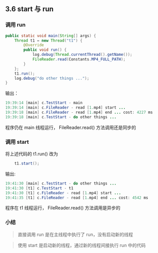 ## 3.6 start 与 run

### 调用 run

```java
public static void main(String[] args) {
 	Thread t1 = new Thread("t1") {
 		@Override
 		public void run() {
 			log.debug(Thread.currentThread().getName());
 			FileReader.read(Constants.MP4_FULL_PATH);
 		}
 	};
 	t1.run();
 	log.debug("do other things ...");
}
```
输出：
```java
19:39:14 [main] c.TestStart - main
19:39:14 [main] c.FileReader - read [1.mp4] start ...
19:39:18 [main] c.FileReader - read [1.mp4] end ... cost: 4227 ms
19:39:18 [main] c.TestStart - do other things ...
```
程序仍在 main 线程运行， FileReader.read() 方法调用还是同步的

### 调用 start
将上述代码的 t1.run() 改为
```java
	t1.start();
```
输出:
```java
19:41:30 [main] c.TestStart - do other things ...
19:41:30 [t1] c.TestStart - t1
19:41:30 [t1] c.FileReader - read [1.mp4] start ...
19:41:35 [t1] c.FileReader - read [1.mp4] end ... cost: 4542 ms
```
程序在 t1 线程运行， FileReader.read() 方法调用是异步的

### 小结

>直接调用 run 是在主线程中执行了 run，没有启动新的线程

>使用 start 是启动新的线程，通过新的线程间接执行 run 中的代码